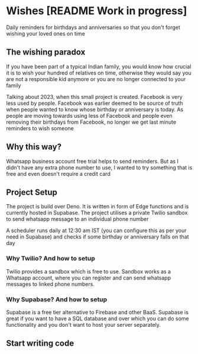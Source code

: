# Wishes [README Work in progress]

Daily reminders for birthdays and anniversaries so that you don't forget wishing your loved ones on time

## The wishing paradox
If you have been part of a typical Indian family, you would know how crucial it is to wish your hundred of relatives on time, otherwise they would say you are not a responsible kid anymore or you are no longer connected to your family

Talking about 2023, when this small project is created. Facebook is very less used by people. Facebook was earlier deemed to be source of truth when people wanted to know whose birthday or anniversary is today. As people are moving towards using less of Facebook and people even removing their birthdays from Facebook, no longer we get last minute reminders to wish someone

## Why this way?
Whatsapp business account free trial helps to send reminders. But as I didn't have any extra phone number to use, I wanted to try something that is free and even doesn't require a credit card

## Project Setup
The project is build over Deno. It is written in form of Edge functions and is currently hosted in Supabase.
The project utilises a private Twilio sandbox to send whatsapp message to an individual phone number

A scheduler runs daily at 12:30 am IST (you can configure this as per your need in Supabase) and checks if some birthday or anniversary falls on that day

### Why Twilio? And how to setup
Twilio provides a sandbox which is free to use. Sandbox works as a Whatsapp account, where you can register and can send whatsapp messages to linked phone numbers.

### Why Supabase? And how to setup
Supabase is a free tier alternative to Firebase and other BaaS. Supabase is great if you want to have a SQL database and over which you can do some functionality and you don't want to host your server separately.



## Start writing code
<TODO>